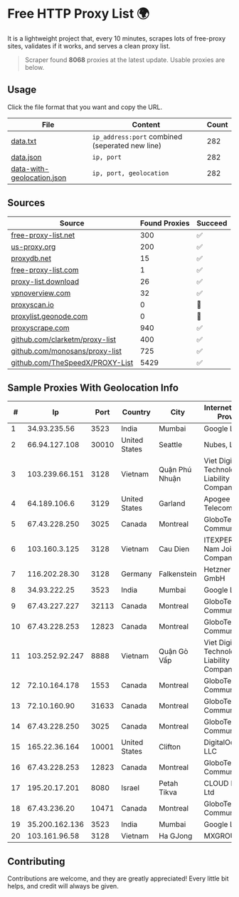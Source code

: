 
# Free HTTP Proxy List 🌍

It is a lightweight project that, every 10 minutes, scrapes lots of free-proxy sites, validates if it works, and serves a clean proxy list.


> Scraper found **8068** proxies at the latest update. Usable proxies are below.

## Usage

Click the file format that you want and copy the URL.


|File|Content|Count|
|----|-------|-----|
|[data.txt](https://raw.githubusercontent.com/themiralay/Proxy-List-World/master/data.txt)|`ip_address:port` combined (seperated new line)|282|
|[data.json](https://raw.githubusercontent.com/themiralay/Proxy-List-World/master/data.json)|`ip, port`|282|
|[data-with-geolocation.json](https://raw.githubusercontent.com/themiralay/Proxy-List-World/master/data-with-geolocation.json)|`ip, port, geolocation`|282|

## Sources

|Source|Found Proxies|Succeed|
|------|-------------|-------|
|[free-proxy-list.net](https://free-proxy-list.net)|300|✅|
|[us-proxy.org](https://www.us-proxy.org)|200|✅|
|[proxydb.net](http://proxydb.net)|15|✅|
|[free-proxy-list.com](https://free-proxy-list.com/?page=&port=&type%5B%5D=http&type%5B%5D=https&up_time=0&search=Search)|1|✅|
|[proxy-list.download](https://www.proxy-list.download/HTTP)|26|✅|
|[vpnoverview.com](https://vpnoverview.com/privacy/anonymous-browsing/free-proxy-servers)|32|✅|
|[proxyscan.io](https://www.proxyscan.io)|0|🚫|
|[proxylist.geonode.com](https://proxylist.geonode.com/api/proxy-list?limit=300&page=1&sort_by=lastChecked&sort_type=desc&protocols=http,https)|0|🚫|
|[proxyscrape.com](https://api.proxyscrape.com/v2/?request=displayproxies&protocol=http&timeout=10000&country=all&ssl=all&anonymity=all)|940|✅|
|[github.com/clarketm/proxy-list](https://raw.githubusercontent.com/clarketm/proxy-list/master/proxy-list-raw.txt)|400|✅|
|[github.com/monosans/proxy-list](https://raw.githubusercontent.com/monosans/proxy-list/main/proxies/http.txt)|725|✅|
|[github.com/TheSpeedX/PROXY-List](https://raw.githubusercontent.com/TheSpeedX/PROXY-List/master/http.txt)|5429|✅|


## Sample Proxies With Geolocation Info

|#|Ip|Port|Country|City|Internet Service Provider|
|-|--|----|-------|----|-------------------------|
|1|34.93.235.56|3523|India|Mumbai|Google LLC|
|2|66.94.127.108|30010|United States|Seattle|Nubes, LLC|
|3|103.239.66.151|3128|Vietnam|Quận Phú Nhuận|Viet Digital Technology Liability Company|
|4|64.189.106.6|3129|United States|Garland|Apogee Telecom Inc.|
|5|67.43.228.250|3025|Canada|Montreal|GloboTech Communications|
|6|103.160.3.125|3128|Vietnam|Cau Dien|ITEXPERT Viet Nam Joint Stock Company|
|7|116.202.28.30|3128|Germany|Falkenstein|Hetzner Online GmbH|
|8|34.93.222.25|3523|India|Mumbai|Google LLC|
|9|67.43.227.227|32113|Canada|Montreal|GloboTech Communications|
|10|67.43.228.253|12823|Canada|Montreal|GloboTech Communications|
|11|103.252.92.247|8888|Vietnam|Quận Gò Vấp|Viet Digital Technology Liability Company|
|12|72.10.164.178|1553|Canada|Montreal|GloboTech Communications|
|13|72.10.160.90|31633|Canada|Montreal|GloboTech Communications|
|14|67.43.228.250|3025|Canada|Montreal|GloboTech Communications|
|15|165.22.36.164|10001|United States|Clifton|DigitalOcean, LLC|
|16|67.43.228.253|12823|Canada|Montreal|GloboTech Communications|
|17|195.20.17.201|8080|Israel|Petah Tikva|CLOUD LEASE Ltd|
|18|67.43.236.20|10471|Canada|Montreal|GloboTech Communications|
|19|35.200.162.136|3523|India|Mumbai|Google LLC|
|20|103.161.96.58|3128|Vietnam|Ha GJong|MXGROUP|



## Contributing

Contributions are welcome, and they are greatly appreciated! Every
little bit helps, and credit will always be given.

